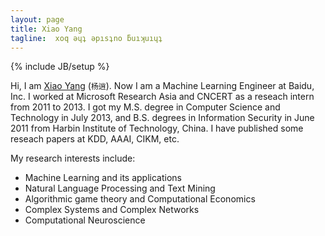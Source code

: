 ```yaml
---
layout: page
title: Xiao Yang
tagline:  xoq ǝɥʇ ǝpısʇno ƃuıʞuıɥʇ
---
```

{% include JB/setup %}

Hi, I am [Xiao Yang](http://shawy.net) (`杨逍`). Now I am a  Machine Learning Engineer at Baidu, Inc. I worked at Microsoft Research Asia and CNCERT as a reseach intern from 2011 to 2013. I got my M.S. degree in Computer Science and Technology in July 2013, and B.S. degrees in Information Security in June 2011 from Harbin Institute of Technology, China. I have published some reseach papers at KDD, AAAI, CIKM, etc.

My research interests include:  
* Machine Learning and its applications  
* Natural Language Processing and Text Mining  
* Algorithmic game theory and Computational Economics  
* Complex Systems and Complex Networks  
* Computational Neuroscience  
